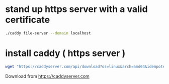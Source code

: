 # stand up https server with a valid certificate
```bash
./caddy file-server --domain localhost
```

# install caddy ( https server )
```bash
wget "https://caddyserver.com/api/download?os=linux&arch=amd64&idempotency=93057457950595" -O caddy
```
Download from https://caddyserver.com
